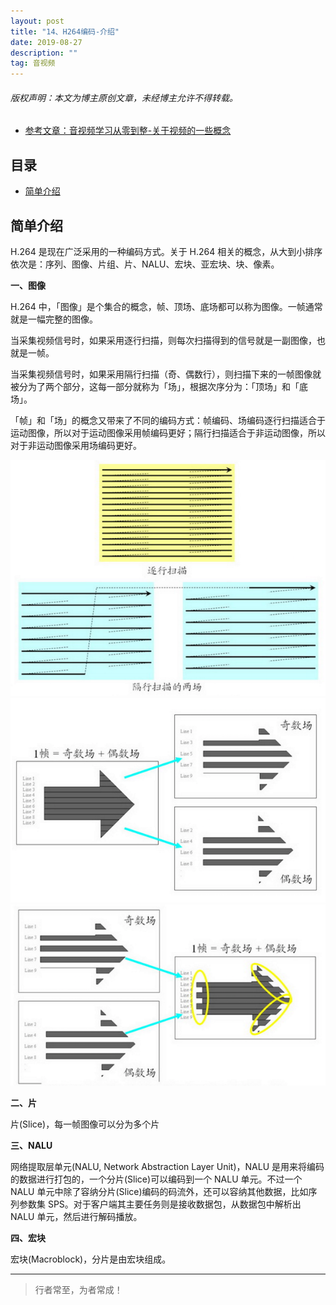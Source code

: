 ```yaml
---
layout: post
title: "14、H264编码-介绍"
date: 2019-08-27
description: ""
tag: 音视频
---
```



<h6>版权声明：本文为博主原创文章，未经博主允许不得转载。</h6>


- [参考文章：音视频学习从零到整-关于视频的一些概念](https://www.jianshu.com/p/7083278a3c22)





## 目录

* [简单介绍](#content1)






<!-- ************************************************ -->
## <a id="content1"></a>简单介绍

H.264 是现在广泛采用的一种编码方式。关于 H.264 相关的概念，从大到小排序依次是：序列、图像、片组、片、NALU、宏块、亚宏块、块、像素。

**一、图像**

H.264 中，「图像」是个集合的概念，帧、顶场、底场都可以称为图像。一帧通常就是一幅完整的图像。

当采集视频信号时，如果采用逐行扫描，则每次扫描得到的信号就是一副图像，也就是一帧。

当采集视频信号时，如果采用隔行扫描（奇、偶数行），则扫描下来的一帧图像就被分为了两个部分，这每一部分就称为「场」，根据次序分为：「顶场」和「底场」。

「帧」和「场」的概念又带来了不同的编码方式：帧编码、场编码逐行扫描适合于运动图像，所以对于运动图像采用帧编码更好；隔行扫描适合于非运动图像，所以对于非运动图像采用场编码更好。


<img src="/images/AudioVideo/av12.png" alt="img">

<img src="/images/AudioVideo/av13.png" alt="img">

<img src="/images/AudioVideo/av14.png" alt="img">


**二、片**

片(Slice)，每一帧图像可以分为多个片

**三、NALU**

网络提取层单元(NALU, Network Abstraction Layer Unit)，NALU 是用来将编码的数据进行打包的，一个分片(Slice)可以编码到一个 NALU 单元。不过一个 NALU 单元中除了容纳分片(Slice)编码的码流外，还可以容纳其他数据，比如序列参数集 SPS。对于客户端其主要任务则是接收数据包，从数据包中解析出 NALU 单元，然后进行解码播放。

**四、宏块**

宏块(Macroblock)，分片是由宏块组成。





----------
>  行者常至，为者常成！


